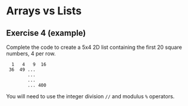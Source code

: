 # Arrays vs Lists
## Exercise 4 (example)

Complete the code to create a 5x4 2D list containing the first 20 square numbers, 4 per row.

```
  1   4   9  16
 36  49 ...
        ...
        ...
        ... 400
```

You will need to use the integer division `//` and modulus `%` operators.
